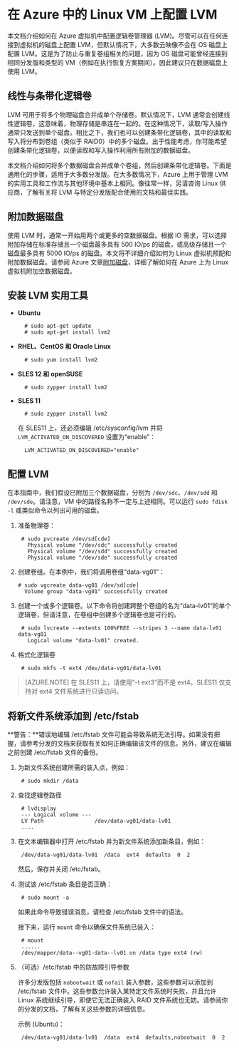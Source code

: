 <properties 
	pageTitle="在运行 Linux 的虚拟机上配置 LVM | Azure" 
	description="了解如何在 Azure 中的 Linux 上配置 LVM。" 
	services="virtual-machines-linux" 
	documentationCenter="na" 
	authors="szarkos"  
	manager="timlt" 
	editor="tysonn"
	tag="azure-service-management,azure-resource-manager" />

<tags 
	ms.service="virtual-machines-linux" 
	ms.workload="infrastructure-services" 
	ms.tgt_pltfrm="vm-linux" 
	ms.devlang="na" 
	ms.topic="article" 
	ms.date="08/24/2016" 
	wacn.date="12/26/2016" 
	ms.author="szark"/>


# 在 Azure 中的 Linux VM 上配置 LVM

本文档介绍如何在 Azure 虚拟机中配置逻辑卷管理器 (LVM)。尽管可以在任何连接到虚拟机的磁盘上配置 LVM，但默认情况下，大多数云映像不会在 OS 磁盘上配置 LVM。这是为了防止与重复卷组相关的问题，因为 OS 磁盘可能曾经连接到相同分发版和类型的 VM（例如在执行恢复方案期间）。因此建议只在数据磁盘上使用 LVM。


## 线性与条带化逻辑卷

LVM 可用于将多个物理磁盘合并成单个存储卷。默认情况下，LVM 通常会创建线性逻辑卷，这意味着，物理存储是串连在一起的。在这种情况下，读取/写入操作通常只发送到单个磁盘。相比之下，我们也可以创建条带化逻辑卷，其中的读取和写入将分布到卷组（类似于 RAID0）中的多个磁盘。出于性能考虑，你可能希望创建条带化逻辑卷，以便读取和写入操作利用所有附加的数据磁盘。

本文档介绍如何将多个数据磁盘合并成单个卷组，然后创建条带化逻辑卷。下面是通用化的步骤，适用于大多数分发版。在大多数情况下，Azure 上用于管理 LVM 的实用工具和工作流与其他环境中基本上相同。像往常一样，另请咨询 Linux 供应商，了解有关将 LVM 与特定分发版配合使用的文档和最佳实践。


## 附加数据磁盘
使用 LVM 时，通常一开始用两个或更多的空数据磁盘。根据 IO 需求，可以选择附加存储在标准存储且一个磁盘最多具有 500 IO/ps 的磁盘，或高级存储且一个磁盘最多具有 5000 IO/ps 的磁盘。本文将不详细介绍如何为 Linux 虚拟机预配和附加数据磁盘。请参阅 Azure 文章[附加磁盘](/documentation/articles/virtual-machines-linux-add-disk/)，详细了解如何在 Azure 上为 Linux 虚拟机附加空数据磁盘。

## 安装 LVM 实用工具

- **Ubuntu**

		# sudo apt-get update
		# sudo apt-get install lvm2

- **RHEL、CentOS 和 Oracle Linux**

		# sudo yum install lvm2

- **SLES 12 和 openSUSE**

		# sudo zypper install lvm2

- **SLES 11**

		# sudo zypper install lvm2

	在 SLES11 上，还必须编辑 /etc/sysconfig/lvm 并将 `LVM_ACTIVATED_ON_DISCOVERED` 设置为“enable”：

		LVM_ACTIVATED_ON_DISCOVERED="enable" 


## 配置 LVM
在本指南中，我们假设已附加三个数据磁盘，分别为 `/dev/sdc`、`/dev/sdd` 和 `/dev/sde`。请注意，VM 中的路径名称不一定与上述相同。可以运行 `sudo fdisk -l` 或类似命令以列出可用的磁盘。

1. 准备物理卷：

		# sudo pvcreate /dev/sd[cde]
		  Physical volume "/dev/sdc" successfully created
		  Physical volume "/dev/sdd" successfully created
		  Physical volume "/dev/sde" successfully created


2.  创建卷组。在本例中，我们将调用卷组“data-vg01”：

		# sudo vgcreate data-vg01 /dev/sd[cde]
		  Volume group "data-vg01" successfully created


3. 创建一个或多个逻辑卷。以下命令将创建跨整个卷组的名为“data-lv01”的单个逻辑卷，但请注意，在卷组中创建多个逻辑卷也是可行的。

		# sudo lvcreate --extents 100%FREE --stripes 3 --name data-lv01 data-vg01
		  Logical volume "data-lv01" created.


4. 格式化逻辑卷

		# sudo mkfs -t ext4 /dev/data-vg01/data-lv01

  >[AZURE.NOTE] 在 SLES11 上，请使用“-t ext3”而不是 ext4。SLES11 仅支持对 ext4 文件系统进行只读访问。


## 将新文件系统添加到 /etc/fstab

**警告：**错误地编辑 /etc/fstab 文件可能会导致系统无法引导。如果没有把握，请参考分发的文档来获取有关如何正确编辑该文件的信息。另外，建议在编辑之前创建 /etc/fstab 文件的备份。

1. 为新文件系统创建所需的装入点，例如：

		# sudo mkdir /data


2. 查找逻辑卷路径

		# lvdisplay
		--- Logical volume ---
		LV Path                /dev/data-vg01/data-lv01
		....


3. 在文本编辑器中打开 /etc/fstab 并为新文件系统添加新条目，例如：

		/dev/data-vg01/data-lv01  /data  ext4  defaults  0  2

	然后，保存并关闭 /etc/fstab。


4. 测试该 /etc/fstab 条目是否正确：

		# sudo mount -a

	如果此命令导致错误消息，请检查 /etc/fstab 文件中的语法。

	接下来，运行 `mount` 命令以确保文件系统已装入：

		# mount
		......
		/dev/mapper/data--vg01-data--lv01 on /data type ext4 (rw)


5. （可选）/etc/fstab 中的防故障引导参数

	许多分发版包括 `nobootwait` 或 `nofail` 装入参数，这些参数可以添加到 /etc/fstab 文件中。这些参数允许装入某特定文件系统时失败，并且允许 Linux 系统继续引导，即使它无法正确装入 RAID 文件系统也无妨。请参阅你的分发的文档，了解有关这些参数的详细信息。

	示例 (Ubuntu)：

		/dev/data-vg01/data-lv01  /data  ext4  defaults,nobootwait  0  2

<!---HONumber=Mooncake_Quality_Review_1215_2016-->